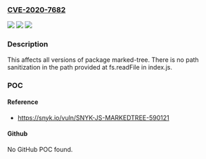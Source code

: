 ### [CVE-2020-7682](https://cve.mitre.org/cgi-bin/cvename.cgi?name=CVE-2020-7682)
![](https://img.shields.io/static/v1?label=Product&message=marked-tree&color=blue)
![](https://img.shields.io/static/v1?label=Version&message=%3E%3D%200%20&color=brighgreen)
![](https://img.shields.io/static/v1?label=Vulnerability&message=Directory%20Traversal&color=brighgreen)

### Description

This affects all versions of package marked-tree. There is no path sanitization in the path provided at fs.readFile in index.js.

### POC

#### Reference
- https://snyk.io/vuln/SNYK-JS-MARKEDTREE-590121

#### Github
No GitHub POC found.

